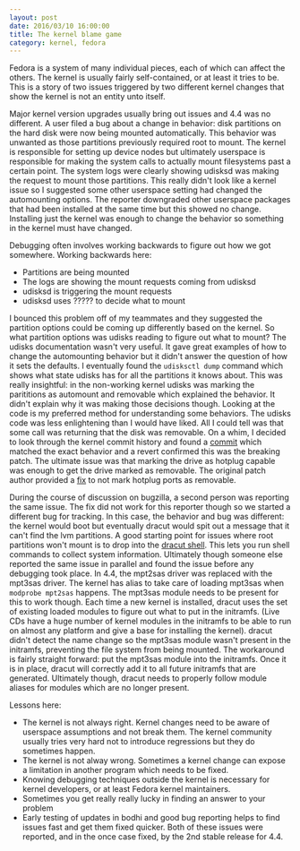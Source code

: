 ```yaml
---
layout: post
date: 2016/03/10 16:00:00
title: The kernel blame game
category: kernel, fedora
---
```

Fedora is a system of many individual pieces, each of which can affect the
others. The kernel is usually fairly self-contained, or at least it tries to be.
 This is a story of two issues triggered by two different kernel changes that
show the kernel is not an entity unto itself.

Major kernel version upgrades usually bring out issues and 4.4 was no different.
A user filed a bug about a change in behavior: disk partitions on the hard
disk were now being mounted automatically. This behavior was unwanted as those
partitions previously required root to mount. The kernel is
responsible for setting up device nodes but ultimately userspace is responsible
for making the system calls to actually mount filesystems past a certain point.
The system logs were clearly showing udisksd was making the request to mount
those partitions. This really didn't look like a kernel issue so I suggested
some other userspace setting had changed the automounting options. The reporter
downgraded other userspace packages that had been installed at the same time
but this showed no change. Installing just the kernel was enough to change
the behavior so something in the kernel must have changed.

Debugging often involves working backwards to figure out how we got somewhere.
Working backwards here:

- Partitions are being mounted
- The logs are showing the mount requests coming from udisksd
- udisksd is triggering the mount requests
- udisksd uses ????? to decide what to mount

I bounced this problem off of my teammates and they suggested the partition
options could be coming up differently based on the kernel. So what partition
options was udisks reading to figure out what to mount? The udisks
documentation wasn't very useful. It gave great examples of how to change the
automounting behavior but it didn't answer the question of how it sets the
defaults. I eventually found the `udisksctl dump` command which shows what
state udisks has for all the partitions it knows about. This was really
insightful: in the non-working kernel udisks was marking the parititions as
automount and removable which explained the behavior. It didn't explain why
it was making those decisions though. Looking at the code is my preferred
method for understanding some behaviors. The udisks code was less enlightening
than I would have liked. All I could tell was that some call was returning
that the disk was removable. On a whim, I decided to look through the kernel
commit history and found a [commit](https://git.kernel.org/cgit/linux/kernel/git/torvalds/linux.git/commit/?id=8a3e33cf92c7b7ae25c589eccd1a69ab11cc4353)
which matched the exact behavior and a revert confirmed this was the breaking
patch. The ultimate issue was that marking the drive as hotplug capable was
enough to get the drive marked as removable. The original patch author
provided a [fix](https://git.kernel.org/cgit/linux/kernel/git/stable/linux-stable.git/commit/?h=linux-4.4.y&id=a55479ab637cda5ebbfdb9eb7c062bd99c13d5d9)
to not mark hotplug ports as removable.

During the course of discussion on bugzilla, a second person was reporting
the same issue. The fix did not work for this reporter though so we started
a different bug for tracking. In this case, the behavior and bug was
different: the kernel would boot but eventually dracut would spit out a message
that it can't find the lvm partitions. A good starting point for issues where
root partitions won't mount is to drop into the
[dracut shell](https://fedoraproject.org/wiki/How_to_debug_Dracut_problems#Using_the_dracut_shell).
This lets you run shell commands to collect system information. Ultimately
though someone else reported the same issue in parallel and found the issue
before any debugging took place. In 4.4, the mpt2sas driver was replaced with
the mpt3sas driver. The kernel has alias to take care of loading mpt3sas when
`modprobe mpt2sas` happens. The mpt3sas module needs to be present for this
to work though. Each time a new kernel is installed, dracut uses the set of
existing loaded modules to figure out what to put in the initramfs.
(Live CDs have a huge number of kernel modules in the initramfs to be able
to run on almost any platform and give a base for installing the kernel).
dracut didn't detect the name change so the mpt3sas module wasn't
present in the initramfs, preventing the file system from being mounted. The
workaround is fairly straight forward: put the mpt3sas module into the
initramfs. Once it is in place, dracut will correctly add it to all future
initramfs that are generated. Ultimately though, dracut needs to properly
follow module aliases for modules which are no longer present.

Lessons here:

- The kernel is not always right. Kernel changes need to be aware of userspace
assumptions and not break them. The kernel community usually tries very hard
not to introduce regressions but they do sometimes happen.
- The kernel is not alway wrong. Sometimes a kernel change can expose a
limitation in another program which needs to be fixed.
- Knowing debugging techniques outside the kernel is necessary for kernel
developers, or at least Fedora kernel maintainers.
- Sometimes you get really really lucky in finding an answer to your problem
- Early testing of updates in bodhi and good bug reporting helps to find issues
fast and get them fixed quicker. Both of these issues were reported, and in the
once case fixed, by the 2nd stable release for 4.4.
